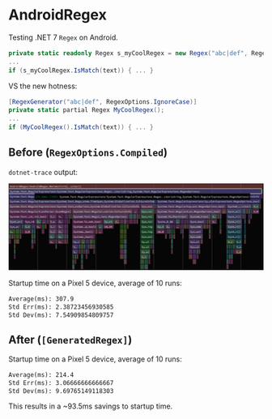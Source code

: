 # AndroidRegex

Testing .NET 7 `Regex` on Android.

```csharp
private static readonly Regex s_myCoolRegex = new Regex("abc|def", RegexOptions.Compiled | RegexOptions.IgnoreCase);
...
if (s_myCoolRegex.IsMatch(text)) { ... }
```

VS the new hotness:

```csharp
[RegexGenerator("abc|def", RegexOptions.IgnoreCase)]
private static partial Regex MyCoolRegex();
...
if (MyCoolRegex().IsMatch(text)) { ... }
```

## Before (`RegexOptions.Compiled`)

`dotnet-trace` output:

![RegexOptions.Compiled](docs/RegexOptionsCompiled.png)

Startup time on a Pixel 5 device, average of 10 runs:

```
Average(ms): 307.9
Std Err(ms): 2.38723456930585
Std Dev(ms): 7.54909854809757
```

## After (`[GeneratedRegex]`)

Startup time on a Pixel 5 device, average of 10 runs:

```
Average(ms): 214.4
Std Err(ms): 3.06666666666667
Std Dev(ms): 9.69765149118303
```

This results in a ~93.5ms savings to startup time.
